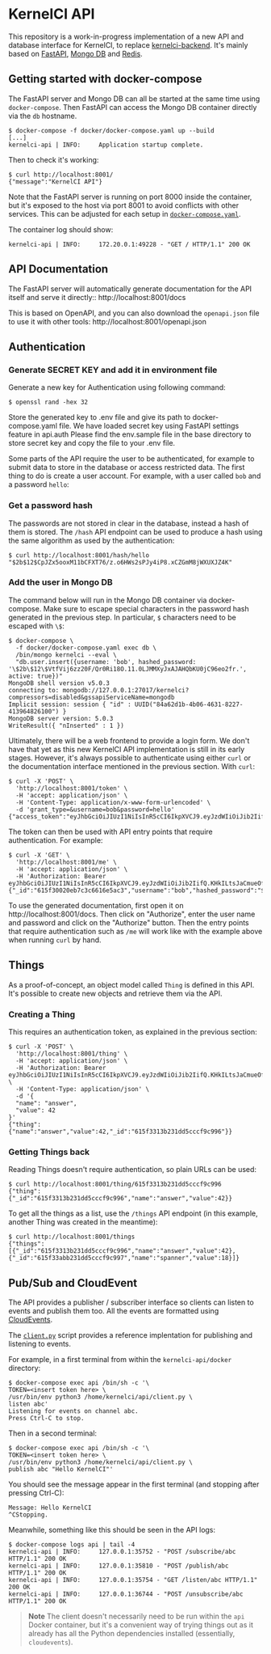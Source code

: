 KernelCI API
============

This repository is a work-in-progress implementation of a new API and database
interface for KernelCI, to replace
[kernelci-backend](https://github.com/kernelci/kernelci-backend.git).  It's
mainly based on [FastAPI](https://fastapi.tiangolo.com/), [Mongo
DB](https://www.mongodb.com/) and [Redis](https://redis.io/).


## Getting started with docker-compose

The FastAPI server and Mongo DB can all be started at the same time using
`docker-compose`.  Then FastAPI can access the Mongo DB container directly via
the `db` hostname.

```
$ docker-compose -f docker/docker-compose.yaml up --build
[...]
kernelci-api | INFO:     Application startup complete.
```

Then to check it's working:

```
$ curl http://localhost:8001/
{"message":"KernelCI API"}
```

Note that the FastAPI server is running on port 8000 inside the container, but
it's exposed to the host via port 8001 to avoid conflicts with other services.
This can be adjusted for each setup in
[`docker-compose.yaml`](docker/docker-compose.yaml).

The container log should show:
```
kernelci-api | INFO:     172.20.0.1:49228 - "GET / HTTP/1.1" 200 OK
```

## API Documentation

The FastAPI server will automatically generate documentation for the API itself
and serve it directly:: http://localhost:8001/docs

This is based on OpenAPI, and you can also download the `openapi.json` file to
use it with other tools: http://localhost:8001/openapi.json


## Authentication

### Generate SECRET KEY and add it in environment file
Generate a new key for Authentication using following command:
```
$ openssl rand -hex 32
```
Store the generated key to .env file and give its path to docker-compose.yaml file.
We have loaded secret key using FastAPI settings feature in api.auth
Please find the env.sample file in the base directory to store secret key and copy the file to your .env file.

Some parts of the API require the user to be authenticated, for example to
submit data to store in the database or access restricted data.  The first
thing to do is create a user account.  For example, with a user called `bob`
and a password `hello`:

### Get a password hash

The passwords are not stored in clear in the database, instead a hash of them
is stored.  The `/hash` API endpoint can be used to produce a hash using the
same algorithm as used by the authentication:

```
$ curl http://localhost:8001/hash/hello
"$2b$12$CpJZx5ooxM11bCFXT76/z.o6HWs2sPJy4iP8.xCZGmM8jWXUXJZ4K"
```

### Add the user in Mongo DB

The command below will run in the Mongo DB container via docker-compose.  Make
sure to escape special characters in the password hash generated in the
previous step.  In particular, `$` characters need to be escaped with `\$`:

```
$ docker-compose \
  -f docker/docker-compose.yaml exec db \
  /bin/mongo kernelci --eval \
  "db.user.insert({username: 'bob', hashed_password: '\$2b\$12\$VtfVij6zz20F/Qr0Ri18O.11.0LJMMXyJxAJAHQbKU0jC96eo2fr.', active: true})"
MongoDB shell version v5.0.3
connecting to: mongodb://127.0.0.1:27017/kernelci?compressors=disabled&gssapiServiceName=mongodb
Implicit session: session { "id" : UUID("84a62d1b-4b06-4631-8227-413964826100") }
MongoDB server version: 5.0.3
WriteResult({ "nInserted" : 1 })
```

Ultimately, there will be a web frontend to provide a login form.  We don't
have that yet as this new KernelCI API implementation is still in its early
stages.  However, it's always possible to authenticate using either `curl` or
the documentation interface mentioned in the previous section.  With `curl`:

```
$ curl -X 'POST' \
  'http://localhost:8001/token' \
  -H 'accept: application/json' \
  -H 'Content-Type: application/x-www-form-urlencoded' \
  -d 'grant_type=&username=bob&password=hello'
{"access_token":"eyJhbGciOiJIUzI1NiIsInR5cCI6IkpXVCJ9.eyJzdWIiOiJib2IifQ.KHkILtsJaCmueOfFCj79HGr6kHamuZFdB1Yz_5GqcC4","token_type":"bearer"}
```

The token can then be used with API entry points that require authentication.
For example:

```
$ curl -X 'GET' \
  'http://localhost:8001/me' \
  -H 'accept: application/json' \
  -H 'Authorization: Bearer eyJhbGciOiJIUzI1NiIsInR5cCI6IkpXVCJ9.eyJzdWIiOiJib2IifQ.KHkILtsJaCmueOfFCj79HGr6kHamuZFdB1Yz_5GqcC4'
{"_id":"615f30020eb7c3c6616e5ac3","username":"bob","hashed_password":"$2b$12$VtfVij6zz20F/Qr0Ri18O.11.0LJMMXyJxAJAHQbKU0jC96eo2fr.","active":true}
```

To use the generated documentation, first open it on
http://localhost:8001/docs.  Then click on "Authorize", enter the user name and
password and click on the "Authorize" button.  Then the entry points that
require authentication such as `/me` will work like with the example above when
running `curl` by hand.


## Things

As a proof-of-concept, an object model called `Thing` is defined in this API.
It's possible to create new objects and retrieve them via the API.

### Creating a Thing

This requires an authentication token, as explained in the previous section:

```
$ curl -X 'POST' \
  'http://localhost:8001/thing' \
  -H 'accept: application/json' \
  -H 'Authorization: Bearer eyJhbGciOiJIUzI1NiIsInR5cCI6IkpXVCJ9.eyJzdWIiOiJib2IifQ.KHkILtsJaCmueOfFCj79HGr6kHamuZFdB1Yz_5GqcC4' \
  -H 'Content-Type: application/json' \
  -d '{
  "name": "answer",
  "value": 42
}'
{"thing":{"name":"answer","value":42,"_id":"615f3313b231dd5cccf9c996"}}
```

### Getting Things back

Reading Things doesn't require authentication, so plain URLs can be used:

```
$ curl http://localhost:8001/thing/615f3313b231dd5cccf9c996
{"thing":{"_id":"615f3313b231dd5cccf9c996","name":"answer","value":42}}
```

To get all the things as a list, use the `/things` API endpoint (in this
example, another Thing was created in the meantime):

```
$ curl http://localhost:8001/things
{"things":[{"_id":"615f3313b231dd5cccf9c996","name":"answer","value":42},{"_id":"615f33abb231dd5cccf9c997","name":"spanner","value":18}]}
```

## Pub/Sub and CloudEvent

The API provides a publisher / subscriber interface so clients can listen to
events and publish them too.  All the events are formatted using
[CloudEvents](https://cloudevents.io).

The [`client.py`](api/client.py) script provides a reference implentation for
publishing and listening to events.

For example, in a first terminal from within the `kernelci-api/docker`
directory:

```
$ docker-compose exec api /bin/sh -c '\
TOKEN=<insert token here> \
/usr/bin/env python3 /home/kernelci/api/client.py \
listen abc'
Listening for events on channel abc.
Press Ctrl-C to stop.
```

Then in a second terminal:

```
$ docker-compose exec api /bin/sh -c '\
TOKEN=<insert token here> \
/usr/bin/env python3 /home/kernelci/api/client.py \
publish abc "Hello KernelCI"'
```

You should see the message appear in the first terminal (and stopping after
pressing Ctrl-C):

```
Message: Hello KernelCI
^CStopping.
```

Meanwhile, something like this should be seen in the API logs:

```
$ docker-compose logs api | tail -4
kernelci-api | INFO:     127.0.0.1:35752 - "POST /subscribe/abc HTTP/1.1" 200 OK
kernelci-api | INFO:     127.0.0.1:35810 - "POST /publish/abc HTTP/1.1" 200 OK
kernelci-api | INFO:     127.0.0.1:35754 - "GET /listen/abc HTTP/1.1" 200 OK
kernelci-api | INFO:     127.0.0.1:36744 - "POST /unsubscribe/abc HTTP/1.1" 200 OK
```

> **Note** The client doesn't necessarily need to be run within the `api`
Docker container, but it's a convenient way of trying things out as it already
has all the Python dependencies installed (essentially, `cloudevents`).
